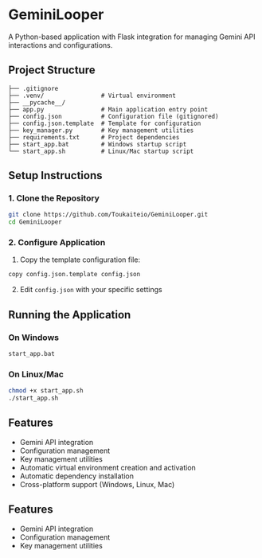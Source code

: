 # GeminiLooper

A Python-based application with Flask integration for managing Gemini API interactions and configurations.

## Project Structure
```
├── .gitignore
├── .venv/                # Virtual environment
├── __pycache__/
├── app.py                # Main application entry point
├── config.json           # Configuration file (gitignored)
├── config.json.template  # Template for configuration
├── key_manager.py        # Key management utilities
├── requirements.txt      # Project dependencies
├── start_app.bat         # Windows startup script
└── start_app.sh          # Linux/Mac startup script
```

## Setup Instructions

### 1. Clone the Repository
```bash
git clone https://github.com/Toukaiteio/GeminiLooper.git
cd GeminiLooper
```

### 2. Configure Application
1. Copy the template configuration file:
```bash
copy config.json.template config.json
```
2. Edit `config.json` with your specific settings

## Running the Application

### On Windows
```bash
start_app.bat
```

### On Linux/Mac
```bash
chmod +x start_app.sh
./start_app.sh
```

## Features
- Gemini API integration
- Configuration management
- Key management utilities
- Automatic virtual environment creation and activation
- Automatic dependency installation
- Cross-platform support (Windows, Linux, Mac)

## Features
- Gemini API integration
- Configuration management
- Key management utilities